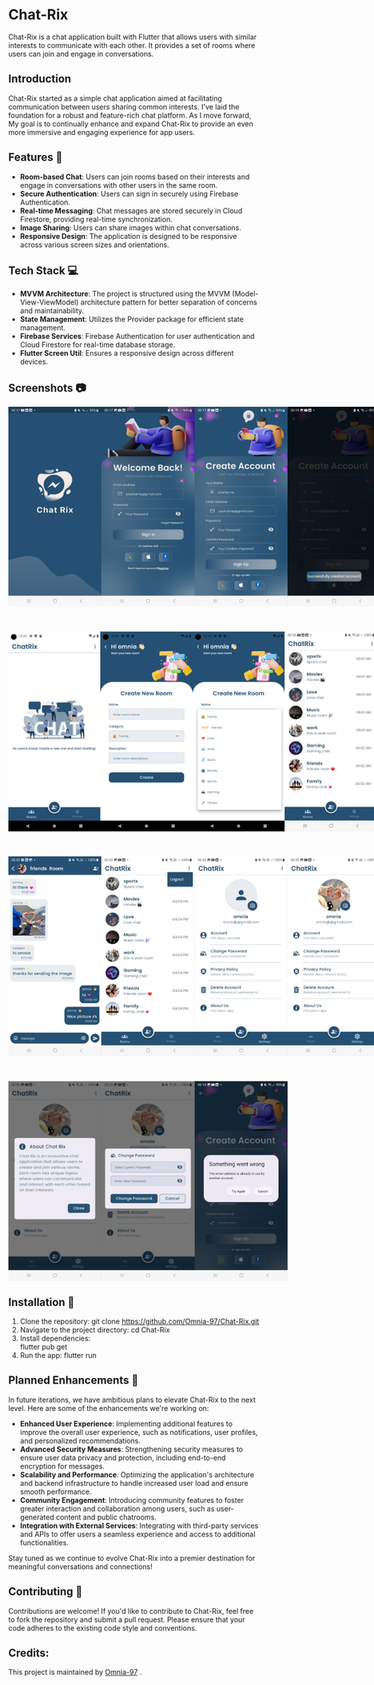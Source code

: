 # Chat-Rix

Chat-Rix is a chat application built with Flutter that allows users with similar interests to communicate with each other. It provides a set of rooms where users can join and engage in conversations.

## Introduction

Chat-Rix started as a simple chat application aimed at facilitating communication between users sharing common interests. I've laid the foundation for a robust and feature-rich chat platform. As I move forward, My goal is to continually enhance and expand Chat-Rix to provide an even more immersive and engaging experience for app users.

## Features 🚀

- **Room-based Chat**: Users can join rooms based on their interests and engage in conversations with other users in the same room.
- **Secure Authentication**: Users can sign in securely using Firebase Authentication.
- **Real-time Messaging**: Chat messages are stored securely in Cloud Firestore, providing real-time synchronization.
- **Image Sharing**: Users can share images within chat conversations.
- **Responsive Design**: The application is designed to be responsive across various screen sizes and orientations.

## Tech Stack 💻

- **MVVM Architecture**: The project is structured using the MVVM (Model-View-ViewModel) architecture pattern for better separation of concerns and maintainability.
- **State Management**: Utilizes the Provider package for efficient state management.
- **Firebase Services**: Firebase Authentication for user authentication and Cloud Firestore for real-time database storage.
- **Flutter Screen Util**: Ensures a responsive design across different devices.

## Screenshots 📷

<div style="display: flex; justify-content: space-between;">
    <img src="https://github.com/Omnia-97/Chat-Rix/blob/master/assets/screen_shots/splash_screen.jpg" height="400">
    <img src="https://github.com/Omnia-97/Chat-Rix/blob/master/assets/screen_shots/sign_in.jpg" height="400">
    <img src="https://github.com/Omnia-97/Chat-Rix/blob/master/assets/screen_shots/sign_up.jpg" height="400">
    <img src="https://github.com/Omnia-97/Chat-Rix/blob/master/assets/screen_shots/succes_signUp.jpg" height="400">
</div>

<div style="display: flex; justify-content: space-between; margin-top: 50px;">
       <img src="https://github.com/Omnia-97/Chat-Rix/blob/master/assets/screen_shots/empty_screen.png" height="400">
       <img src="https://github.com/Omnia-97/Chat-Rix/blob/master/assets/screen_shots/add_room_sc.png" height="400">
       <img src="https://github.com/Omnia-97/Chat-Rix/blob/master/assets/screen_shots/room_category.png" height="400">
       <img src="https://github.com/Omnia-97/Chat-Rix/blob/master/assets/screen_shots/room_added.jpg" height="400">
</div>

<div style="display: flex; justify-content: space-between; margin-top: 50px;">
       <img src="https://github.com/Omnia-97/Chat-Rix/blob/master/assets/screen_shots/chat_screen.jpg" height="400">
       <img src="https://github.com/Omnia-97/Chat-Rix/blob/master/assets/screen_shots/logout.jpg" height="400">
       <img src="https://github.com/Omnia-97/Chat-Rix/blob/master/assets/screen_shots/setting_screen.jpg" height="400">
       <img src="https://github.com/Omnia-97/Chat-Rix/blob/master/assets/screen_shots/add_profile.jpg" height="400">
</div>

<div style="display: flex; justify-content: space-between; margin-top: 50px;">
       <img src="https://github.com/Omnia-97/Chat-Rix/blob/master/assets/screen_shots/about_chatRix.jpg" height="400">
       <img src="https://github.com/Omnia-97/Chat-Rix/blob/master/assets/screen_shots/change_pass.jpg" height="400">
       <img src="https://github.com/Omnia-97/Chat-Rix/blob/master/assets/screen_shots/account_exist.jpg" height="400">
</div>

## Installation 🔧

1. Clone the repository:
   git clone https://github.com/Omnia-97/Chat-Rix.git
2. Navigate to the project directory:
   cd Chat-Rix
3. Install dependencies:  
   flutter pub get
4. Run the app:
   flutter run

## Planned Enhancements 🔧

In future iterations, we have ambitious plans to elevate Chat-Rix to the next level. Here are some of the enhancements we're working on:

- **Enhanced User Experience**: Implementing additional features to improve the overall user experience, such as notifications, user profiles, and personalized recommendations.
- **Advanced Security Measures**: Strengthening security measures to ensure user data privacy and protection, including end-to-end encryption for messages.
- **Scalability and Performance**: Optimizing the application's architecture and backend infrastructure to handle increased user load and ensure smooth performance.
- **Community Engagement**: Introducing community features to foster greater interaction and collaboration among users, such as user-generated content and public chatrooms.
- **Integration with External Services**: Integrating with third-party services and APIs to offer users a seamless experience and access to additional functionalities.

Stay tuned as we continue to evolve Chat-Rix into a premier destination for meaningful conversations and connections!

## Contributing 🤝

Contributions are welcome! If you'd like to contribute to Chat-Rix, feel free to fork the repository and submit a pull request. Please ensure that your code adheres to the existing code style and conventions.

## Credits:
This project is maintained by [Omnia-97](https://github.com/Omnia-97) .


